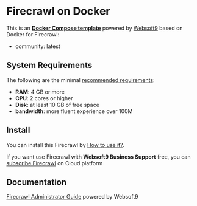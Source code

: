 # Firecrawl on Docker  

This is an **[Docker Compose template](https://github.com/Websoft9/docker-library)** powered by [Websoft9](https://www.websoft9.com) based on Docker for Firecrawl:


 - community:  latest


## System Requirements

The following are the minimal [recommended requirements](https://www.firecrawl.dev):

* **RAM**: 4 GB or more
* **CPU**: 2 cores or higher
* **Disk**: at least 10 GB of free space
* **bandwidth**: more fluent experience over 100M  

## Install

You can install this Firecrawl by [How to use it?](https://github.com/Websoft9/docker-library#how-to-use-it).   

If you want use Firecrawl with **Websoft9 Business Support** free, you can [subscribe Firecrawl](https://www.websoft9.com/apps) on Cloud platform

## Documentation

[Firecrawl Administrator Guide](https://support.websoft9.com/docs/firecrawl) powered by Websoft9